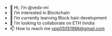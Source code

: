 - 👋 Hi, I’m @vedx-mi
- 👀 I’m interested in Blockchain
- 🌱 I’m currently learning Block hain development
- 💞️ I’m looking to collaborate on ETH Inndia
- 📫 How to reach me vpp05051986@gmail.com

<!---
vedx-mi/vedx-mi is a ✨ special ✨ repository because its `README.md` (this file) appears on your GitHub profile.
You can click the Preview link to take a look at your changes.
--->
